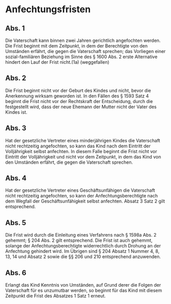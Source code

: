 # Anfechtungsfristen



## Abs. 1

 Die Vaterschaft kann binnen zwei Jahren gerichtlich angefochten werden. Die Frist beginnt mit dem Zeitpunkt, in dem der Berechtigte von den Umständen erfährt, die gegen die Vaterschaft sprechen; das Vorliegen einer sozial-familiären Beziehung im Sinne des § 1600 Abs. 2 erste Alternative hindert den Lauf der Frist nicht.(1a) (weggefallen)

## Abs. 2

 Die Frist beginnt nicht vor der Geburt des Kindes und nicht, bevor die Anerkennung wirksam geworden ist. In den Fällen des § 1593 Satz 4 beginnt die Frist nicht vor der Rechtskraft der Entscheidung, durch die festgestellt wird, dass der neue Ehemann der Mutter nicht der Vater des Kindes ist.

## Abs. 3

 Hat der gesetzliche Vertreter eines minderjährigen Kindes die Vaterschaft nicht rechtzeitig angefochten, so kann das Kind nach dem Eintritt der Volljährigkeit selbst anfechten. In diesem Falle beginnt die Frist nicht vor Eintritt der Volljährigkeit und nicht vor dem Zeitpunkt, in dem das Kind von den Umständen erfährt, die gegen die Vaterschaft sprechen.

## Abs. 4

 Hat der gesetzliche Vertreter eines Geschäftsunfähigen die Vaterschaft nicht rechtzeitig angefochten, so kann der Anfechtungsberechtigte nach dem Wegfall der Geschäftsunfähigkeit selbst anfechten. Absatz 3 Satz 2 gilt entsprechend.

## Abs. 5

 Die Frist wird durch die Einleitung eines Verfahrens nach § 1598a Abs. 2 gehemmt; § 204 Abs. 2 gilt entsprechend. Die Frist ist auch gehemmt, solange der Anfechtungsberechtigte widerrechtlich durch Drohung an der Anfechtung gehindert wird. Im Übrigen sind § 204 Absatz 1 Nummer 4, 8, 13, 14 und Absatz 2 sowie die §§ 206 und 210 entsprechend anzuwenden.

## Abs. 6

 Erlangt das Kind Kenntnis von Umständen, auf Grund derer die Folgen der Vaterschaft für es unzumutbar werden, so beginnt für das Kind mit diesem Zeitpunkt die Frist des Absatzes 1 Satz 1 erneut. 

